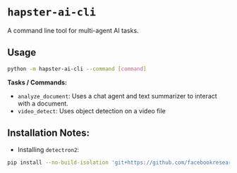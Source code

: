 # `hapster-ai-cli`

A command line tool for multi-agent AI tasks.

## Usage

```bash
python -m hapster-ai-cli --command [command]
```

**Tasks / Commands:**

* `analyze_document`: Uses a chat agent and text summarizer to interact with a document.
* `video_detect`: Uses object detection on a video file

## Installation Notes:

* Installing `detectron2`:

```bash
pip install --no-build-isolation 'git+https://github.com/facebookresearch/detectron2.git'
```
